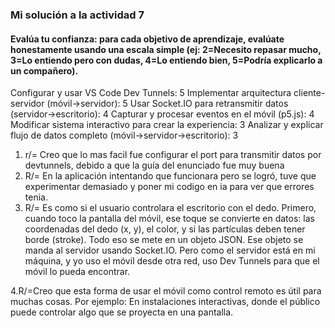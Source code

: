 ### Mi solución a la actividad 7

<!-- Revisa los objetivos: vuelve a leer la sección ¿Qué aprenderás en esta unidad? 💡.
Evalúa tu confianza: para cada objetivo de aprendizaje, evalúate honestamente usando una escala simple (ej: 2=Necesito repasar mucho, 3=Lo entiendo pero con dudas, 4=Lo entiendo bien, 5=Podría explicarlo a un compañero).
Configurar y usar VS Code Dev Tunnels: [Tu Puntuación]
Implementar arquitectura cliente-servidor (móvil->servidor): [Tu Puntuación]
Usar Socket.IO para retransmitir datos (servidor->escritorio): [Tu Puntuación]
Capturar y procesar eventos en el móvil (p5.js): [Tu Puntuación]
Modificar sistema interactivo para crear la experiencia: [Tu Puntuación]
Analizar y explicar flujo de datos completo (móvil->servidor->escritorio): [Tu Puntuación]
Reflexiona sobre el proceso:
¿Qué concepto o actividad de esta unidad te resultó más fácil de entender o realizar? ¿Por qué crees que fue así?
¿Qué concepto o actividad te presentó mayor dificultad? ¿Qué pasos seguiste para intentar superarla? ¿Qué recursos o estrategias te fueron más útiles?
Describe con tus propias palabras, como si se lo explicaras a alguien que no tomó el curso, cuál es el flujo principal de información en la aplicación que construimos (desde la interacción del usuario en el móvil hasta la imagen en el escritorio). ¿Qué rol juega cada tecnología (Node.js, Socket.IO, Dev Tunnels, p5.js)?
¿Cómo crees que podrías aplicar lo aprendido en esta unidad (usar un móvil como controlador, comunicación en tiempo real, túneles) en otros proyectos o contextos?
-->

#### Evalúa tu confianza: para cada objetivo de aprendizaje, evalúate honestamente usando una escala simple (ej: 2=Necesito repasar mucho, 3=Lo entiendo pero con dudas, 4=Lo entiendo bien, 5=Podría explicarlo a un compañero).

Configurar y usar VS Code Dev Tunnels: 5
Implementar arquitectura cliente-servidor (móvil->servidor): 5
Usar Socket.IO para retransmitir datos (servidor->escritorio): 4
Capturar y procesar eventos en el móvil (p5.js): 4
Modificar sistema interactivo para crear la experiencia: 3
Analizar y explicar flujo de datos completo (móvil->servidor->escritorio): 3

1. r/= Creo que lo mas facil fue configurar el port para transmitir datos por devtunnels, debido a que la guía del enunciado fue muy buena
2. R/= En la aplicación intentando que funcionara pero se logró, tuve que experimentar demasiado y poner mi codigo en ia para ver que errores tenia.
3. R/= Es como si el usuario controlara el escritorio con el dedo. Primero, cuando toco la pantalla del móvil, ese toque se convierte en datos: las coordenadas del dedo (x, y), el color, y si las partículas deben tener borde (stroke). Todo eso se mete en un objeto JSON.
Ese objeto se manda al servidor usando Socket.IO. Pero como el servidor está en mi máquina, y yo uso el móvil desde otra red, uso Dev Tunnels para que el móvil lo pueda encontrar.

4.R/=Creo que esta forma de usar el móvil como control remoto es útil para muchas cosas. Por ejemplo:
En instalaciones interactivas, donde el público puede controlar algo que se proyecta en una pantalla.
